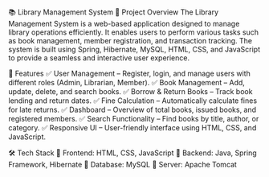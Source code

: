 📚 Library Management System
🔹 Project Overview
The Library Management System is a web-based application designed to manage library operations efficiently. It enables users to perform various tasks such as book management, member registration, and transaction tracking. The system is built using Spring, Hibernate, MySQL, HTML, CSS, and JavaScript to provide a seamless and interactive user experience.

🚀 Features
✅ User Management – Register, login, and manage users with different roles (Admin, Librarian, Member).
✅ Book Management – Add, update, delete, and search books.
✅ Borrow & Return Books – Track book lending and return dates.
✅ Fine Calculation – Automatically calculate fines for late returns.
✅ Dashboard – Overview of total books, issued books, and registered members.
✅ Search Functionality – Find books by title, author, or category.
✅ Responsive UI – User-friendly interface using HTML, CSS, and JavaScript.

🛠️ Tech Stack
🔹 Frontend: HTML, CSS, JavaScript
🔹 Backend: Java, Spring Framework, Hibernate
🔹 Database: MySQL
🔹 Server: Apache Tomcat
